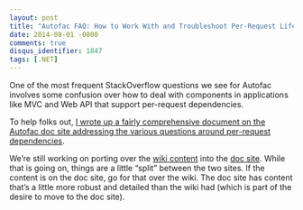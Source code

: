 ```yaml
---
layout: post
title: "Autofac FAQ: How to Work With and Troubleshoot Per-Request Lifetime Scopes"
date: 2014-08-01 -0800
comments: true
disqus_identifier: 1847
tags: [.NET]
---
```

One of the most frequent StackOverflow questions we see for Autofac
involves some confusion over how to deal with components in applications
like MVC and Web API that support per-request dependencies.

To help folks out, [I wrote up a fairly comprehensive document on the
Autofac doc site addressing the various questions around per-request
dependencies](http://autofac.readthedocs.org/en/latest/faq/per-request-scope.html).

We’re still working on porting over the [wiki
content](https://github.com/autofac/Autofac/wiki) into the [doc
site](http://autofac.readthedocs.org/). While that is going on, things
are a little “split” between the two sites. If the content is on the doc
site, go for that over the wiki. The doc site has content that’s a
little more robust and detailed than the wiki had (which is part of the
desire to move to the doc site).

